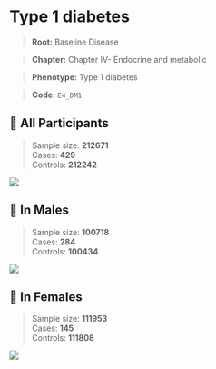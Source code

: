 # Type 1 diabetes

> **Root:** Baseline Disease  

> **Chapter:** Chapter IV- Endocrine and metabolic  

> **Phenotype:** Type 1 diabetes  

> **Code:** `E4_DM1`

## 🧪 All Participants  
> Sample size: **212671**  
> Cases: **429**  
> Controls: **212242**
<img src="/Disease/Figures/ALL/Baseline/E4_DM1.png"/>
<CsvTable src="/public/Disease/Data/ALL/Baseline/LG_E4_DM1.csv" label="🔍 View full results" />

## 👨 In Males  
> Sample size: **100718**  
> Cases: **284**  
> Controls: **100434**
<img src="/Disease/Figures/Male/Baseline/E4_DM1.png"/>
<CsvTable src="/public/Disease/Data/Male/Baseline/LG_E4_DM1.csv" label="🔍 View full results" />

## 👩 In Females  
> Sample size: **111953**  
> Cases: **145**  
> Controls: **111808**
<img src="/Disease/Figures/Female/Baseline/E4_DM1.png"/>
<CsvTable src="/public/Disease/Data/Female/Baseline/LG_E4_DM1.csv" label="🔍 View full results" />
